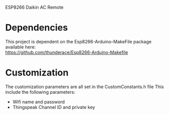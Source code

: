 ESP8266 Daikin AC Remote

# Dependencies
This project is dependent on the Esp8266-Arduino-MakeFile package available here:  
https://github.com/thunderace/Esp8266-Arduino-Makefile

# Customization
The customization parameters are all set in the CustomConstants.h file
This include the following parameters:
  * Wifi name and password
  * Thingspeak Channel ID and private key 
